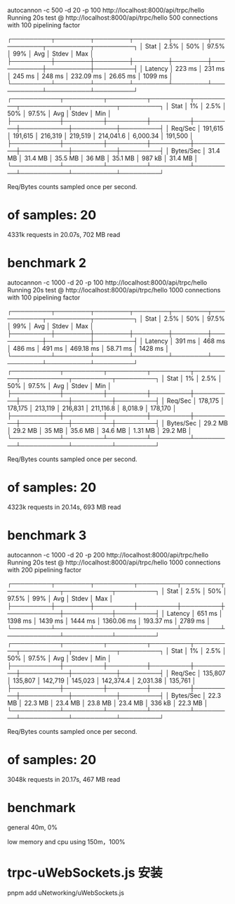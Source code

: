 autocannon -c 500 -d 20 -p 100 http://localhost:8000/api/trpc/hello
Running 20s test @ http://localhost:8000/api/trpc/hello
500 connections with 100 pipelining factor


┌─────────┬────────┬────────┬────────┬────────┬───────────┬──────────┬─────────┐
│ Stat    │ 2.5%   │ 50%    │ 97.5%  │ 99%    │ Avg       │ Stdev    │ Max     │
├─────────┼────────┼────────┼────────┼────────┼───────────┼──────────┼─────────┤
│ Latency │ 223 ms │ 231 ms │ 245 ms │ 248 ms │ 232.09 ms │ 26.65 ms │ 1099 ms │
└─────────┴────────┴────────┴────────┴────────┴───────────┴──────────┴─────────┘
┌───────────┬─────────┬─────────┬─────────┬─────────┬───────────┬──────────┬─────────┐
│ Stat      │ 1%      │ 2.5%    │ 50%     │ 97.5%   │ Avg       │ Stdev    │ Min     │
├───────────┼─────────┼─────────┼─────────┼─────────┼───────────┼──────────┼─────────┤
│ Req/Sec   │ 191,615 │ 191,615 │ 216,319 │ 219,519 │ 214,041.6 │ 6,000.34 │ 191,500 │
├───────────┼─────────┼─────────┼─────────┼─────────┼───────────┼──────────┼─────────┤
│ Bytes/Sec │ 31.4 MB │ 31.4 MB │ 35.5 MB │ 36 MB   │ 35.1 MB   │ 987 kB   │ 31.4 MB │
└───────────┴─────────┴─────────┴─────────┴─────────┴───────────┴──────────┴─────────┘

Req/Bytes counts sampled once per second.
# of samples: 20

4331k requests in 20.07s, 702 MB read

# benchmark 2
autocannon -c 1000 -d 20 -p 100 http://localhost:8000/api/trpc/hello
Running 20s test @ http://localhost:8000/api/trpc/hello
1000 connections with 100 pipelining factor


┌─────────┬────────┬────────┬────────┬────────┬───────────┬──────────┬─────────┐
│ Stat    │ 2.5%   │ 50%    │ 97.5%  │ 99%    │ Avg       │ Stdev    │ Max     │
├─────────┼────────┼────────┼────────┼────────┼───────────┼──────────┼─────────┤
│ Latency │ 391 ms │ 468 ms │ 486 ms │ 491 ms │ 469.18 ms │ 58.71 ms │ 1428 ms │
└─────────┴────────┴────────┴────────┴────────┴───────────┴──────────┴─────────┘
┌───────────┬─────────┬─────────┬─────────┬─────────┬───────────┬─────────┬─────────┐
│ Stat      │ 1%      │ 2.5%    │ 50%     │ 97.5%   │ Avg       │ Stdev   │ Min     │
├───────────┼─────────┼─────────┼─────────┼─────────┼───────────┼─────────┼─────────┤
│ Req/Sec   │ 178,175 │ 178,175 │ 213,119 │ 216,831 │ 211,116.8 │ 8,018.9 │ 178,170 │
├───────────┼─────────┼─────────┼─────────┼─────────┼───────────┼─────────┼─────────┤
│ Bytes/Sec │ 29.2 MB │ 29.2 MB │ 35 MB   │ 35.6 MB │ 34.6 MB   │ 1.31 MB │ 29.2 MB │
└───────────┴─────────┴─────────┴─────────┴─────────┴───────────┴─────────┴─────────┘

Req/Bytes counts sampled once per second.
# of samples: 20

4323k requests in 20.14s, 693 MB read

# benchmark 3
autocannon -c 1000 -d 20 -p 200 http://localhost:8000/api/trpc/hello
Running 20s test @ http://localhost:8000/api/trpc/hello
1000 connections with 200 pipelining factor


┌─────────┬────────┬─────────┬─────────┬─────────┬────────────┬───────────┬─────────┐
│ Stat    │ 2.5%   │ 50%     │ 97.5%   │ 99%     │ Avg        │ Stdev     │ Max     │
├─────────┼────────┼─────────┼─────────┼─────────┼────────────┼───────────┼─────────┤
│ Latency │ 651 ms │ 1398 ms │ 1439 ms │ 1444 ms │ 1360.06 ms │ 193.37 ms │ 2789 ms │
└─────────┴────────┴─────────┴─────────┴─────────┴────────────┴───────────┴─────────┘
┌───────────┬─────────┬─────────┬─────────┬─────────┬───────────┬──────────┬─────────┐
│ Stat      │ 1%      │ 2.5%    │ 50%     │ 97.5%   │ Avg       │ Stdev    │ Min     │
├───────────┼─────────┼─────────┼─────────┼─────────┼───────────┼──────────┼─────────┤
│ Req/Sec   │ 135,807 │ 135,807 │ 142,719 │ 145,023 │ 142,374.4 │ 2,031.38 │ 135,761 │
├───────────┼─────────┼─────────┼─────────┼─────────┼───────────┼──────────┼─────────┤
│ Bytes/Sec │ 22.3 MB │ 22.3 MB │ 23.4 MB │ 23.8 MB │ 23.4 MB   │ 336 kB   │ 22.3 MB │
└───────────┴─────────┴─────────┴─────────┴─────────┴───────────┴──────────┴─────────┘

Req/Bytes counts sampled once per second.
# of samples: 20

3048k requests in 20.17s, 467 MB read
# benchmark 
general
40m, 0%

low memory and cpu using
150m，100%

# trpc-uWebSockets.js 安装
pnpm add uNetworking/uWebSockets.js
